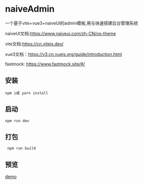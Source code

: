 # naiveAdmin

一个基于vite+vue3+naiveUI的admin模板,用与快速搭建后台管理系统

naiveUI文档:https://www.naiveui.com/zh-CN/os-theme

vite文档:https://cn.vitejs.dev/

vue3文档：https://v3.cn.vuejs.org/guide/introduction.html

fastmock: https://www.fastmock.site/#/

## 安装

`npm i或 yarn install`

## 启动

`npm run dev`

## 打包

` npm run build`

## 预览

[demo](http://naive.laolei.ml/)